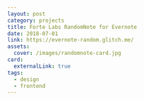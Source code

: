 ```yaml
---
layout: post
category: projects
title: Forte Labs RandomNote for Evernote
date: 2018-07-01
link: https://evernote-random.glitch.me/
assets:
  cover: /images/randomnote-card.jpg
card:
  externalLink: true
tags:
  - design
  - frontend
---
```

